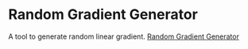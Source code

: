 # Random Gradient Generator
 A tool to generate random linear gradient. [Random Gradient Generator](https://github.com/rohitghosh1763/Random-Gradient-Generator)



